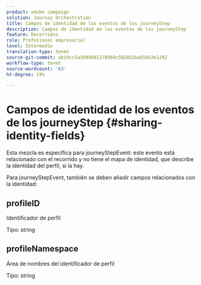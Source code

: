 ```yaml
---
product: adobe campaign
solution: Journey Orchestration
title: Campos de identidad de los eventos de los journeyStep
description: Campos de identidad de los eventos de los journeyStep
feature: Recorridos
role: Profesional empresarial
level: Intermedio
translation-type: tm+mt
source-git-commit: ab19cc5a3d998d1178984c5028b1ba650d3e1292
workflow-type: tm+mt
source-wordcount: '63'
ht-degree: 19%

---
```



# Campos de identidad de los eventos de los journeyStep {#sharing-identity-fields}

Esta mezcla es específica para journeyStepEvent: este evento está relacionado con el recorrido y no tiene el mapa de identidad, que describe la identidad del perfil, si la hay.

Para journeyStepEvent, también se deben añadir campos relacionados con la identidad:

## profileID

Identificador de perfil

Tipo: string

## profileNamespace

Área de nombres del identificador de perfil

Tipo: string